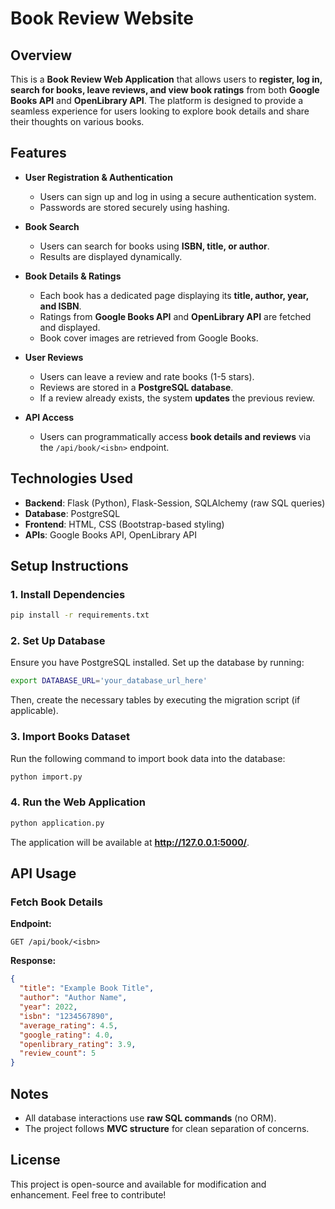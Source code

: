 # Book Review Website

## Overview
This is a **Book Review Web Application** that allows users to **register, log in, search for books, leave reviews, and view book ratings** from both **Google Books API** and **OpenLibrary API**. The platform is designed to provide a seamless experience for users looking to explore book details and share their thoughts on various books.

## Features
- **User Registration & Authentication**
  - Users can sign up and log in using a secure authentication system.
  - Passwords are stored securely using hashing.

- **Book Search**
  - Users can search for books using **ISBN, title, or author**.
  - Results are displayed dynamically.

- **Book Details & Ratings**
  - Each book has a dedicated page displaying its **title, author, year, and ISBN**.
  - Ratings from **Google Books API** and **OpenLibrary API** are fetched and displayed.
  - Book cover images are retrieved from Google Books.

- **User Reviews**
  - Users can leave a review and rate books (1-5 stars).
  - Reviews are stored in a **PostgreSQL database**.
  - If a review already exists, the system **updates** the previous review.

- **API Access**
  - Users can programmatically access **book details and reviews** via the `/api/book/<isbn>` endpoint.

## Technologies Used
- **Backend**: Flask (Python), Flask-Session, SQLAlchemy (raw SQL queries)
- **Database**: PostgreSQL
- **Frontend**: HTML, CSS (Bootstrap-based styling)
- **APIs**: Google Books API, OpenLibrary API

## Setup Instructions
### 1. Install Dependencies
```sh
pip install -r requirements.txt
```

### 2. Set Up Database
Ensure you have PostgreSQL installed. Set up the database by running:
```sh
export DATABASE_URL='your_database_url_here'
```
Then, create the necessary tables by executing the migration script (if applicable).

### 3. Import Books Dataset
Run the following command to import book data into the database:
```sh
python import.py
```

### 4. Run the Web Application
```sh
python application.py
```
The application will be available at **http://127.0.0.1:5000/**.

## API Usage
### Fetch Book Details
**Endpoint:**
```
GET /api/book/<isbn>
```
**Response:**
```json
{
  "title": "Example Book Title",
  "author": "Author Name",
  "year": 2022,
  "isbn": "1234567890",
  "average_rating": 4.5,
  "google_rating": 4.0,
  "openlibrary_rating": 3.9,
  "review_count": 5
}
```

## Notes
- All database interactions use **raw SQL commands** (no ORM).
- The project follows **MVC structure** for clean separation of concerns.

## License
This project is open-source and available for modification and enhancement. Feel free to contribute!
